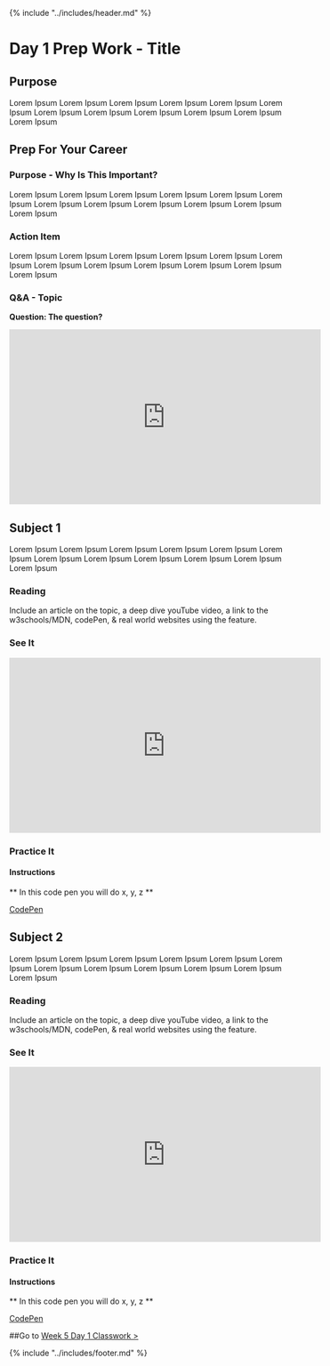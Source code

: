 {% include "../includes/header.md" %}

# Day 1 Prep Work - Title

## Purpose 
<!-- Here is where we will tell the students the "WHY" behind what they're about to read and learn about. Then we'll give them an overview of the material, sort of a "Big Picture" of the new concept so they can go in with a context of the very NEW material.  -->
Lorem Ipsum Lorem Ipsum Lorem Ipsum Lorem Ipsum Lorem Ipsum Lorem Ipsum
Lorem Ipsum Lorem Ipsum Lorem Ipsum Lorem Ipsum Lorem Ipsum Lorem Ipsum

## Prep For Your Career

### Purpose - Why Is This Important?
<!-- This is where we give them a background to the history or common practice in the industry. We must remember they have no idea how the tech world works. Give them the why behind the ACTION ITEM -->
Lorem Ipsum Lorem Ipsum Lorem Ipsum Lorem Ipsum Lorem Ipsum Lorem Ipsum
Lorem Ipsum Lorem Ipsum Lorem Ipsum Lorem Ipsum Lorem Ipsum Lorem Ipsum

### Action Item
<!-- This is a specific task they can do. It needs to be small and make them feel they are actually contributing to the their career, LinkedIn profile update, follow people on medium, youTube, GitHub, Reddit, Hackernews, etc... -->
Lorem Ipsum Lorem Ipsum Lorem Ipsum Lorem Ipsum Lorem Ipsum Lorem Ipsum
Lorem Ipsum Lorem Ipsum Lorem Ipsum Lorem Ipsum Lorem Ipsum Lorem Ipsum

### Q&A - Topic
**Question: The question?**
<!-- Should include a short video clip of a grad asking a question about the topic. This will bring them context to the what their doing and why its important. Again, always instilling confidence!! -->
<iframe width="560" height="315" src="https://www.youtube.com/embed/XQu8TTBmGhA" frameborder="0" allow="autoplay; encrypted-media" allowfullscreen></iframe>

## Subject 1
<!-- This is how each subject should be introduced. Give the students structure so they know they can start trusting the process sooner!  -->
Lorem Ipsum Lorem Ipsum Lorem Ipsum Lorem Ipsum Lorem Ipsum Lorem Ipsum
Lorem Ipsum Lorem Ipsum Lorem Ipsum Lorem Ipsum Lorem Ipsum Lorem Ipsum

### Reading 
<!-- Give them our writting of the subject then link to a few articles: Medium, Wikipedia, CSS-Tricks, W3S, MozillaDev, etc... that help give more perspective on the subject  -->
Include an article on the topic, a deep dive youTube video, a link to the w3schools/MDN, codePen, & real world websites using the feature. 

### See It
<!-- Can be a video on youTube as long as it doesn't go to another code school. Eventually all video content should come from ACA. -->
<iframe width="560" height="315" src="https://www.youtube.com/embed/XQu8TTBmGhA" frameborder="0" allow="autoplay; encrypted-media" allowfullscreen></iframe>

### Practice It
<!-- Section for Code Pen -->

#### Instructions
** In this code pen you will do x, y, z **

[CodePen](https://codepen.io/)

## Subject 2
<!-- This is how each subject should be introduced. Give the students structure so they know they can start trusting the process sooner!  -->
Lorem Ipsum Lorem Ipsum Lorem Ipsum Lorem Ipsum Lorem Ipsum Lorem Ipsum
Lorem Ipsum Lorem Ipsum Lorem Ipsum Lorem Ipsum Lorem Ipsum Lorem Ipsum

### Reading 
<!-- Give them our writting of the subject then link to a few articles: Medium, Wikipedia, CSS-Tricks, W3S, MozillaDev, etc... that help give more perspective on the subject  -->
Include an article on the topic, a deep dive youTube video, a link to the w3schools/MDN, codePen, & real world websites using the feature. 
### See It
<!-- Can be a video on youTube as long as it doesn't go to another code school. Eventually all video content should come from ACA. -->
<iframe width="560" height="315" src="https://www.youtube.com/embed/XQu8TTBmGhA" frameborder="0" allow="autoplay; encrypted-media" allowfullscreen></iframe>

### Practice It
<!-- Section for Code Pen -->

#### Instructions
** In this code pen you will do x, y, z **

[CodePen](https://codepen.io/)

##Go to [Week 5 Day 1 Classwork >](01DayClass.md)

{% include "../includes/footer.md" %}
